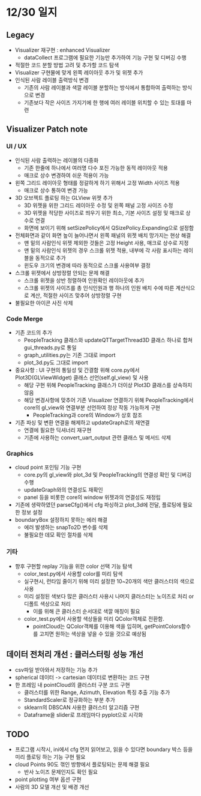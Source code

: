 # 12/30 일지
## Legacy
* Visualizer 재구현 : enhanced Visualizer
  * dataCollect 프로그램에 필요한 기능만 추가하여 기능 구현 및 디버깅 수행
* 적절한 코드 분할 방법 고려 및 추가할 코드 탐색
* Visualizer 구현물에 맞게 왼쪽 레이아웃 추가 및 위젯 추가
* 인식된 사람 레이블 출력방식 변경
  * 기존의 사람 레이블과 색깔 레이블 분할하는 방식에서 통합하여 출력하는 방식으로 변경
  * 기존보다 작은 사이즈 가지기에 한 행에 여러 레이블 위치할 수 있는 토대를 마련

## Visualizer Patch note
### UI / UX
* 인식된 사람 출력하는 레이블의 다중화
  * 기존 한줄에 하나에서 여러명 다수 포진 가능한 동적 레이아웃 적용
  * 매크로 상수 변경하여 쉬운 적용이 가능
* 왼쪽 그리드 레이아웃 형태를 정갈하게 하기 위해서 고정 Width 사이즈 적용
  * 매크로 상수 통하여 변경 가능
* 3D 오브젝트 플로팅 하는 GLView 위젯 추가
  * 3D 위젯을 위한 그리드 레이아웃 수정 및 왼쪽 패널 고정 사이즈 수정
  * 3D 위젯을 적당한 사이즈로 띄우기 위한 최소, 기본 사이즈 설정 및 매크로 상수로 연결
  * 화면에 보이기 위해 setSizePolicy에서 QSizePolicy.Expanding으로 설정함
* 전체화면과 같이 화면 높이 늘어나면서 왼쪽 패널의 위젯 배치 망가지는 현상 해결
  * 맨 밑의 사람인식 위젯 제외한 것들은 고정 Height 사용, 매크로 상수로 지정
  * 맨 밑의 사람인식 위젯의 경우 스크롤 위젯 적용, 내부에 각 사람 표시하는 레이블을 동적으로 추가
  * 윈도우 크기의 변경에 따라 동적으로 스크롤 사용여부 결정
* 스크롤 위젯에서 상방정렬 안되는 문제 해결
  * 스크롤 위젯을 상반 정렬하여 인원확인 레이아웃에 추가
  * 스크롤 위젯의 사이즈를 총 인식인원과 행 하나의 인원 배치 수에 따른 계산식으로 계산, 적절한 사이즈 맞추어 상방정렬 구현
* 불필요한 아이콘 사진 삭제

### Code Merge
* 기존 코드의 추가
  * PeopleTracking 클래스와 updateQTTargetThread3D 클래스 하나로 합쳐 gui_threads.py로 통일
  * graph_utilities.py는 기존 그대로 import
  * plot_3d.py도 그대로 import
* 중요사항 : UI 구현의 통일성 및 간결함 위해 core.py에서 Plot3D(GLViewWidget) 클래스 선언(self.gl_view) 및 사용
  * 해당 구현 위해 PeopleTracking 클래스가 더이상 Plot3D 클래스를 상속하지 않음
  * 해당 변경사항에 맞추어 기존 Visualizer 연결하기 위해 PeopleTracking에서 core의 gl_view와 연결부분 선언하여 정상 작동 가능하게 구현
    * PeopleTracking과 core의 Window가 상호 참조
* 기존 파싱 및 변환 연결을 해제하고 updateGraph로의 재연결
  * 연결에 필요한 딕셔너리 재구현
  * 기존에 사용하는 convert_uart_output 관련 클래스 및 메서드 삭제

### Graphics
* cloud point 포인팅 기능 구현
  * core.py의 gl_view와 plot_3d 및 PeopleTracking의 연결성 확인 및 디버깅 수행
  * updateGraph와의 연결성도 재확인
  * panel 등을 비롯한 core의 window 위젯과의 연결성도 재정립
* 기존에 생략하였던 parseCfg()에서 cfg 파싱하고 plot_3d에 전달, 플로팅에 필요한 정보 설정
* boundaryBox 설정하지 못하는 에러 해결
  * 에러 발생하는 snapTo2D 변수를 삭제
  * 불필요한 데모 확인 절차를 삭제

### 기타

* 향후 구현할 replay 기능을 위한 color 선택 기능 탐색
  * color_test.py에서 사용할 color를 미리 탐색
  * 실구현시, 런타임 줄이기 위해 미리 설정한 10~20개의 색만 클러스터의 색으로 사용
  * 미리 설정된 색보다 많은 클러스터 사용시 나머지 클러스터는 노이즈로 처리 or 디폴트 색상으로 처리
    * 이를 위해 큰 클러스터 순서대로 색깔 매칭이 필요
  * color_test.py에서 사용할 색상들을 미리 QColor객체로 전환함.
    * pointCloud는 QColor객체를 이용해 색을 입히며, getPointColors함수를 고치면 원하는 색상을 넣을 수 있을 것으로 예상됨

## 데이터 전처리 개선 : 클러스터링 성능 개선
* csv파일 받아와서 저장하는 기능 추가
* spherical 데이터 -> cartesian 데이터로 변환하는 코드 구현
* 한 프레임 내 pointCloud의 클러스터 구분 코드 구현
    * 클러스터를 위한 Range, Azimuth, Elevation 특징 추출 기능 추가
    * StandardScaler로 정규화하는 부분 추가
    * sklearn의 DBSCAN 사용한 클러스터 알고리즘 구현
    * Dataframe을 slider로 프레임마다 pyplot으로 시각화
    
## TODO
* 프로그램 시작시, ini에서 cfg 먼저 읽어보고, 읽을 수 있다면 boundary 박스 등을 미리 플로팅 하는 기능 구현 필요
* cloud Points 90도 꺾인 방향에서 플로팅되는 문제 해결 필요
    * 반사 노이즈 문제인지도 확인 필요
* point plotting 여부 옵션 구현
* 사람의 3D 모델 개선 및 배경 개선
